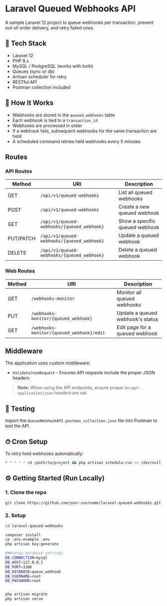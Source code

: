 # Laravel Queued Webhooks API

A sample Laravel 12 project to queue webhooks per transaction, prevent out-of-order delivery, and retry failed ones.

## 🧰 Tech Stack

- Laravel 12
- PHP 8.x
- MySQL / PostgreSQL (works with both)
- Queues (sync or db)
- Artisan scheduler for retry
- RESTful API
- Postman collection included

## 🚀 How It Works

- Webhooks are stored in the `queued_webhooks` table
- Each webhook is tied to a `transaction_id`
- Webhooks are processed in order
- If a webhook fails, subsequent webhooks for the same transaction are held
- A scheduled command retries held webhooks every 5 minutes

## Routes

### API Routes

| Method | URI | Description |
|--------|-----|-------------|
| GET | `/api/v1/queued-webhooks` | List all queued webhooks |
| POST | `/api/v1/queued-webhooks` | Create a new queued webhook |
| GET | `/api/v1/queued-webhooks/{queued_webhook}` | Show a specific queued webhook |
| PUT/PATCH | `/api/v1/queued-webhooks/{queued_webhook}` | Update a queued webhook |
| DELETE | `/api/v1/queued-webhooks/{queued_webhook}` | Delete a queued webhook |

### Web Routes

| Method | URI | Description |
|--------|-----|-------------|
| GET | `/webhooks-monitor` | Monitor all queued webhooks |
| PUT | `/webhooks-monitor/{queued_webhook}` | Update a queued webhook's status |
| GET | `/webhooks-monitor/{queued_webhook}/edit` | Edit page for a queued webhook |


## Middleware

The application uses custom middleware:
- `ValidateJsonRequest` - Ensures API requests include the proper JSON headers

> **Note:** When using the API endpoints, ensure proper `Accept: application/json` headers are set.

## 🧪 Testing

Import the `QueuedWebhookAPI.postman_collection.json` file into Postman to test the API.

## ⏱ Cron Setup

To retry held webhooks automatically:

```bash
* * * * * cd /path/to/project && php artisan schedule:run >> /dev/null 2>&1
```

## ⚙️ Getting Started (Run Locally)

### 1. Clone the repo

```bash
git clone https://github.com/your-username/laravel-queued-webhooks.git
```
### 2. Setup 
```bash
cd laravel-queued-webhooks

composer install
cp .env.example .env
php artisan key:generate

###setup database settings 
DB_CONNECTION=mysql
DB_HOST=127.0.0.1
DB_PORT=3306
DB_DATABASE=queue_webhook
DB_USERNAME=root
DB_PASSWORD=root


php artisan migrate
php artisan serve

